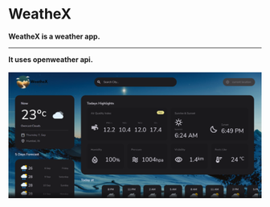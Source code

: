 # WeatheX

<b>WeatheX<b> is a weather app.

<hr>
It uses openweather api.
<br>
<br>
<img src="readme.png">
